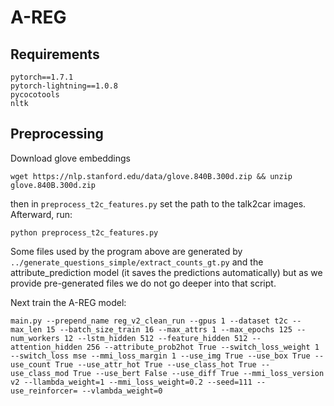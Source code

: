 # A-REG 

## Requirements

```
pytorch==1.7.1
pytorch-lightning==1.0.8
pycocotools
nltk
```

## Preprocessing

Download glove embeddings
```
wget https://nlp.stanford.edu/data/glove.840B.300d.zip && unzip glove.840B.300d.zip
```

then in `preprocess_t2c_features.py` set the path to the talk2car images.
Afterward, run:

```
python preprocess_t2c_features.py
```

Some files used by the program above are generated by `../generate_questions_simple/extract_counts_gt.py` and the attribute_prediction model (it saves the predictions automatically) but as we provide pre-generated files we do not go deeper into that script.

Next train the A-REG model:

```
main.py --prepend_name reg_v2_clean_run --gpus 1 --dataset t2c --max_len 15 --batch_size_train 16 --max_attrs 1 --max_epochs 125 --num_workers 12 --lstm_hidden 512 --feature_hidden 512 --attention_hidden 256 --attribute_prob2hot True --switch_loss_weight 1 --switch_loss mse --mmi_loss_margin 1 --use_img True --use_box True --use_count True --use_attr_hot True --use_class_hot True --use_class_mod True --use_bert False --use_diff True --mmi_loss_version v2 --llambda_weight=1 --mmi_loss_weight=0.2 --seed=111 --use_reinforcer= --vlambda_weight=0
```